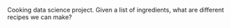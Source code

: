 Cooking data science project. 
Given a list of ingredients, what are different recipes we can make?
